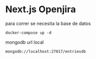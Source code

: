# Next.js Openjira

para correr se necesita la base de datos

```
docker-compose up -d
```

mongodb url local

```
mongodb://localhost:27017/entriesdb
```